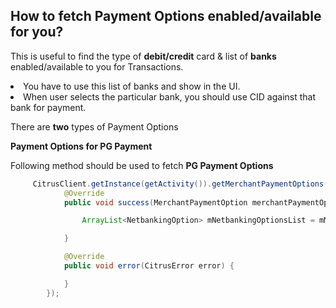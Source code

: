 <h2>How to fetch Payment Options enabled/available for you?</h2>

<p>This is useful to find the type of <b>debit/credit</b> card & list of <b>banks</b> enabled/available to you for Transactions.</p><li>You have to use this list of banks and show in the UI.</li><li> When user selects the particular bank, you should use CID against that bank for payment.</li>

There are <b>two</b> types of Payment Options

<b>Payment Options for PG Payment</b>

Following method should be used to fetch <b>PG Payment Options</b>
```java
     CitrusClient.getInstance(getActivity()).getMerchantPaymentOptions(new Callback<MerchantPaymentOption>() {
            @Override
            public void success(MerchantPaymentOption merchantPaymentOption) {

                ArrayList<NetbankingOption> mNetbankingOptionsList = mMerchantPaymentOption.getNetbankingOptionList();//this will give you only bank list

            }

            @Override
            public void error(CitrusError error) {

            }
        });
```

